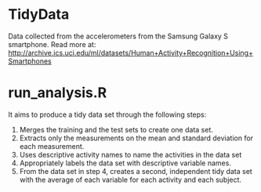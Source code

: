# TidyData

 Data collected from the accelerometers from the Samsung Galaxy S smartphone.
 Read more at: http://archive.ics.uci.edu/ml/datasets/Human+Activity+Recognition+Using+Smartphones
 
 
# run_analysis.R 
It aims to produce a tidy data set through the following steps:
1. Merges the training and the test sets to create one data set.
2. Extracts only the measurements on the mean and standard deviation for each measurement. 
3. Uses descriptive activity names to name the activities in the data set
4. Appropriately labels the data set with descriptive variable names. 
5. From the data set in step 4, creates a second, independent tidy data set with the average of each variable for each activity and each subject.
